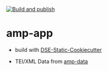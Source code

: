 [![Build and publish](https://github.com/Auden-Musulin-Papers/amp-app/actions/workflows/build.yml/badge.svg)](https://github.com/Auden-Musulin-Papers/amp-app/actions/workflows/build.yml)

# amp-app

* build with [DSE-Static-Cookiecutter](https://github.com/acdh-ch/dse-static-cookiecutter)

* TEI/XML Data from [amp-data](https://github.com/Auden-Musulin-Papers/amp-data)
